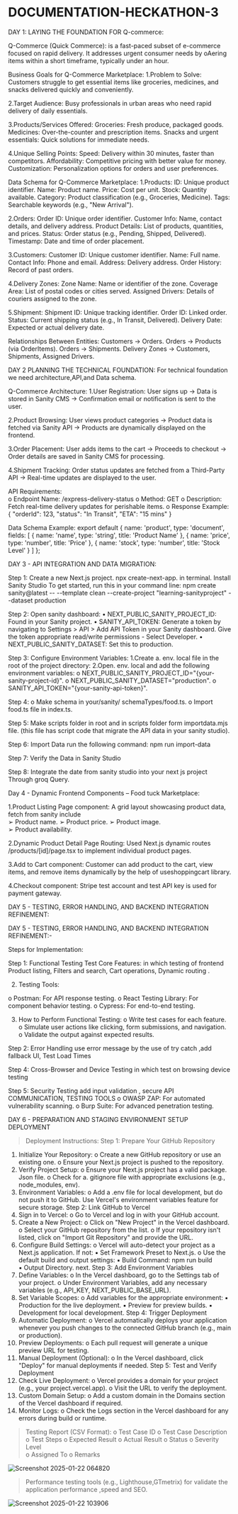# DOCUMENTATION-HECKATHON-3
DAY 1: LAYING THE FOUNDATION FOR Q-commerce:

Q-Commerce (Quick Commerce): is a fast-paced subset of e-commerce focused on 
rapid delivery. It addresses urgent consumer needs by oAering items within a short 
timeframe, typically under an hour.

Business Goals for Q-Commerce Marketplace:
1.Problem to Solve:
Customers struggle to get essential items like groceries, medicines, and snacks delivered quickly and conveniently.

2.Target Audience:
Busy professionals in urban areas who need rapid delivery of daily essentials.

3.Products/Services Offered:
Groceries: Fresh produce, packaged goods.
Medicines: Over-the-counter and prescription items.
Snacks and urgent essentials: Quick solutions for immediate needs.

4.Unique Selling Points:
Speed: Delivery within 30 minutes, faster than competitors.
Affordability: Competitive pricing with better value for money.
Customization: Personalization options for orders and user preferences.

Data Schema for Q-Commerce Marketplace:
1.Products:
ID: Unique product identifier.
Name: Product name.
Price: Cost per unit.
Stock: Quantity available.
Category: Product classification (e.g., Groceries, Medicine).
Tags: Searchable keywords (e.g., "New Arrival").

2.Orders:
Order ID: Unique order identifier.
Customer Info: Name, contact details, and delivery address.
Product Details: List of products, quantities, and prices.
Status: Order status (e.g., Pending, Shipped, Delivered).
Timestamp: Date and time of order placement.

3.Customers:
Customer ID: Unique customer identifier.
Name: Full name.
Contact Info: Phone and email.
Address: Delivery address.
Order History: Record of past orders.

4.Delivery Zones:
Zone Name: Name or identifier of the zone.
Coverage Area: List of postal codes or cities served.
Assigned Drivers: Details of couriers assigned to the zone.

5.Shipment:
Shipment ID: Unique tracking identifier.
Order ID: Linked order.
Status: Current shipping status (e.g., In Transit, Delivered).
Delivery Date: Expected or actual delivery date.

Relationships Between Entities: 
Customers → Orders.
Orders → Products (via OrderItems).
Orders → Shipments.
Delivery Zones → Customers, Shipments, Assigned Drivers.

DAY 2 PLANNING THE TECHNICAL FOUNDATION:
For technical foundation we need architecture,API,and Data schema.

Q-Commerce Architecture:
1.User Registration:
User signs up → Data is stored in Sanity CMS → Confirmation email or notification is sent to the user.

2.Product Browsing:
User views product categories → Product data is fetched via Sanity API → Products are dynamically displayed on the frontend.

3.Order Placement:
User adds items to the cart → Proceeds to checkout → Order details are saved in Sanity CMS for processing.

4.Shipment Tracking:
Order status updates are fetched from a Third-Party API → Real-time updates are displayed to the user.

 API Requirements:  
o Endpoint Name: /express-delivery-status 
o Method: GET 
o Description: Fetch real-time delivery updates for perishable items. 
o Response Example: { "orderId": 123, "status": "In Transit", "ETA": "15 mins" }

Data Schema Example:
export default { 
name: 'product', 
type: 'document', 
fields: [ 
{ name: 'name', type: 'string', title: 'Product Name' }, 
{ name: 'price', type: 'number', title: 'Price' }, 
{ name: 'stock', type: 'number', title: 'Stock Level' } 
] 
};

DAY 3 - API INTEGRATION AND DATA MIGRATION:

Step 1: 
Create a new Next.js project. 
npx create-next-app. in terminal. 
Install Sanity Studio 
To get started, run this in your command line: 
npm create sanity@latest -- --template clean --create-project "learning-sanityproject" --dataset production

Step 2: 
Open sanity dashboard: 
• NEXT_PUBLIC_SANITY_PROJECT_ID: Found in your Sanity project. 
• SANITY_API_TOKEN: Generate a token by navigating to Settings > 
API > Add API Token in your Sanity dashboard. Give the token 
appropriate read/write permissions - Select Developer. 
• NEXT_PUBLIC_SANITY_DATASET: Set this to production. 

Step 3: 
Configure Environment Variables: 
1.Create a. env. local file in the root of the project directory: 
2.Open. env. local and add the following environment variables: 
o NEXT_PUBLIC_SANITY_PROJECT_ID="{your-sanity-project-id}". 
o NEXT_PUBLIC_SANITY_DATASET="production". 
o SANITY_API_TOKEN="{your-sanity-api-token}". 

Step 4: 
o Make schema in your/sanity/ schemaTypes/food.ts. 
o Import food.ts file in index.ts.

Step 5: 
Make scripts folder in root and in scripts folder form 
importdata.mjs file. (this file has script code that migrate the API 
data in your sanity studio).

Step 6: 
Import Data run the following command: 
npm run import-data 

Step 7: 
Verify the Data in Sanity Studio

Step 8: 
Integrate the date from sanity studio into your next js project 
Through groq Query.

Day 4 - Dynamic Frontend Components – Food tuck Marketplace:

1.Product Listing Page component: 
A grid layout showcasing product data, fetch from sanity 
include  
➢ Product name. 
➢ Product price. 
➢ Product image.  
➢ Product availability.

2.Dynamic Product Detail Page Routing: 
Used Next.js dynamic routes /products/[id]/page.tsx to 
implement individual product pages. 

3.Add to Cart component: 
Customer can add product to the cart, view items, and 
remove items dynamically by the help of 
useshoppingcart library.

4.Checkout component: 
Stripe test account and test API key is used for payment 
gateway.

DAY 5 - TESTING, ERROR HANDLING, AND BACKEND INTEGRATION REFINEMENT:

DAY 5 - TESTING, ERROR HANDLING, AND BACKEND INTEGRATION REFINEMENT:-

Steps for Implementation: 

Step 1: Functional Testing 
Test Core Features:  in which  testing of frontend Product listing,  Filters and search, Cart operations, Dynamic routing .

2. Testing Tools: 

o Postman: For API response testing. 
o React Testing Library: For component behavior testing. 
o Cypress: For end-to-end testing. 

3. How to Perform Functional Testing: 
o Write test cases for each feature. 
o Simulate user actions like clicking, form submissions, and navigation. 
o Validate the output against expected results. 

Step 2: Error Handling  use error message by the use of try catch ,add fallback UI, Test Load Times

Step 4: Cross-Browser and Device Testing in which test on browsing device testing

Step 5: Security Testing   add input validation , secure API COMMUNICATION, TESTING TOOLS 
o OWASP ZAP: For automated vulnerability scanning. 
o Burp Suite: For advanced penetration testing. 

DAY 6 - PREPARATION AND STAGING ENVIRONMENT SETUP DEPLOYMENT 
> Deployment Instructions: 
Step 1: Prepare Your GitHub Repository 
  1. Initialize Your Repository: 
o Create a new GitHub repository or use an existing 
one. 
o Ensure your Next.js project is pushed to the 
repository. 
2. Verify Project Setup: 
o Ensure your Next.js project has a valid package. Json 
file. 
o Check for a. gitignore file with appropriate exclusions 
(e.g., node_modules, env). 
3. Environment Variables: 
o Add a .env file for local development, but do not push 
it to GitHub. Use Vercel's environment variables 
feature for secure storage. 
Step 2: Link GitHub to Vercel 
1. Sign in to Vercel: 
o Go to Vercel and log in with your GitHub account. 
2. Create a New Project: 
o Click on "New Project" in the Vercel dashboard. 
o Select your GitHub repository from the list. 
o If your repository isn't listed, click on "Import Git 
Repository" and provide the URL. 
3. Configure Build Settings: 
o Vercel will auto-detect your project as a Next.js 
application. If not: 
▪ Set Framework Preset to Next.js. 
o Use the default build and output settings: 
▪ Build Command: npm run build  
▪ Output Directory. next. 
Step 3: Add Environment Variables 
1. Define Variables: 
o In the Vercel dashboard, go to the Settings tab of 
your project. 
o Under Environment Variables, add any necessary 
variables (e.g., API_KEY, NEXT_PUBLIC_BASE_URL). 
2. Set Variable Scopes: 
o Add variables for the appropriate environment: 
▪ Production for the live deployment. 
▪ Preview for preview builds. 
▪ Development for local development. 
Step 4: Trigger Deployment 
1. Automatic Deployment: 
o Vercel automatically deploys your application 
whenever you push changes to the connected GitHub 
branch (e.g., main or production). 
2. Preview Deployments: 
o Each pull request will generate a unique preview URL 
for testing. 
3. Manual Deployment (Optional): 
o In the Vercel dashboard, click "Deploy" for manual 
deployments if needed. 
Step 5: Test and Verify Deployment 
1. Check Live Deployment: 
o Vercel provides a domain for your project (e.g., your
project.vercel.app). 
o Visit the URL to verify the deployment. 
2. Custom Domain Setup: 
o Add a custom domain in the Domains section of the 
Vercel dashboard if required. 
3. Monitor Logs: 
o Check the Logs section in the Vercel dashboard for 
any errors during build or runtime.

>  Testing Report (CSV Format):
o Test Case ID
o Test Case Description
o Test Steps
o Expected Result
o Actual Result
o Status
o Severity Level  
o Assigned To 
o Remarks


![Screenshot 2025-01-22 064820](https://github.com/user-attachments/assets/79136752-7f5b-4f5f-9117-401a3630b7dd)
 
> Performance testing tools (e.g., Lighthouse,GTmetrix) for validate the application performance ,speed and SEO.







![Screenshot 2025-01-22 103906](https://github.com/user-attachments/assets/0cb30a5d-8a84-4480-bd57-ca5c1237d906)

